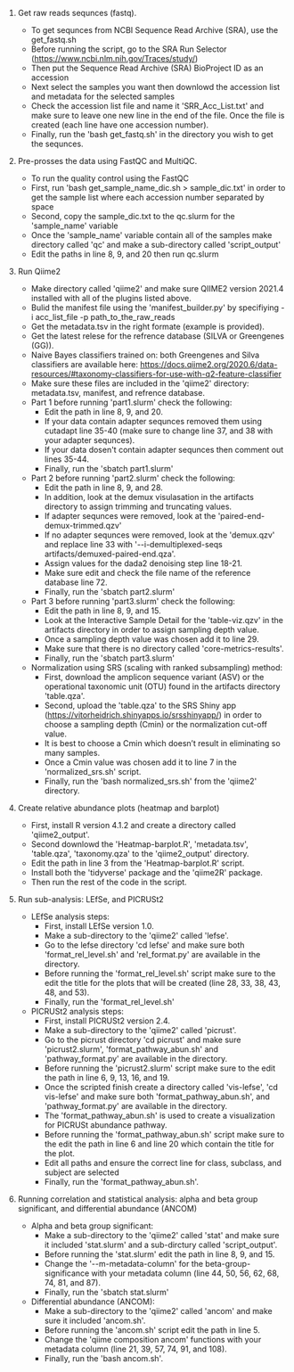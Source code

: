 1. Get raw reads sequnces (fastq).
    - To get sequnces from NCBI Sequence Read Archive (SRA), use the get_fastq.sh
    - Before running the script, go to the SRA Run Selector (https://www.ncbi.nlm.nih.gov/Traces/study/)
    - Then put the Sequence Read Archive (SRA) BioProject ID as an accession
    - Next select the samples you want then downlowd the accession list and metadata for the selected samples
    - Check the accession list file and name it 'SRR_Acc_List.txt' and make sure to leave one new line in the end of the file. Once the file is created (each line have one accession number).
    - Finally, run the 'bash get_fastq.sh' in the directory you wish to get the sequnces.

2. Pre-prosses the data using FastQC and MultiQC.
    - To run the quality control using the FastQC 
    - First, run 'bash get_sample_name_dic.sh > sample_dic.txt' in order to get the sample list where each accession number separated by space
    - Second, copy the sample_dic.txt to the qc.slurm for the 'sample_name' variable 
    - Once the 'sample_name' variable contain all of the samples make directory called 'qc' and make a sub-directory called 'script_output'
    - Edit the paths in line 8, 9, and 20 then run qc.slurm

3. Run Qiime2 
    - Make directory called 'qiime2' and make sure QIIME2 version 2021.4 installed with all of the plugins listed above.
    - Bulid the manifest file using the 'manifest_builder.py' by specifiying -i acc_list_file -p path_to_the_raw_reads
    - Get the metadata.tsv in the right formate (example is provided).
    - Get the latest relese for the refrence database (SILVA or Greengenes (GG)). 
    - Naive Bayes classifiers trained on: both Greengenes and Silva classifiers are available here: https://docs.qiime2.org/2020.6/data-resources/#taxonomy-classifiers-for-use-with-q2-feature-classifier 
    - Make sure these files are included in the 'qiime2' directory: metadata.tsv, manifest, and refrence database.
    - Part 1 before running 'part1.slurm' check the following: 
        * Edit the path in line 8, 9, and 20.
        * If your data contain adapter sequnces removed them using cutadapt line 35-40 (make sure to change line 37, and 38 with your adapter sequnces).
        * If your data dosen't contain adapter sequnces then comment out lines 35-44.
        * Finally, run the 'sbatch part1.slurm'
    - Part 2 before running 'part2.slurm' check the following: 
        * Edit the path in line 8, 9, and 28.
        * In addition, look at the demux visulasation in the artifacts directory to assign trimming and truncating values.
        * If adapter sequnces were removed, look at the 'paired-end-demux-trimmed.qzv'
        * If no adapter sequnces were removed, look at the 'demux.qzv' and replace line 33 with '--i-demultiplexed-seqs artifacts/demuxed-paired-end.qza'.
        * Assign values for the dada2 denoising step line 18-21.
        * Make sure edit and check the file name of the reference database line 72.
        * Finally, run the 'sbatch part2.slurm'
    - Part 3 before running 'part3.slurm' check the following: 
        * Edit the path in line 8, 9, and 15.
        * Look at the Interactive Sample Detail for the 'table-viz.qzv' in the artifacts directory in order to assign sampling depth value.
        * Once a sampling depth value was chosen add it to line 29.
        * Make sure that there is no directory called 'core-metrics-results'.
        * Finally, run the 'sbatch part3.slurm'
    - Normalization using SRS (scaling with ranked subsampling) method:
        * First, download the amplicon sequence variant (ASV) or the operational taxonomic unit (OTU) found in the artifacts directory 'table.qza'. 
        * Second, upload the 'table.qza' to the SRS Shiny app (https://vitorheidrich.shinyapps.io/srsshinyapp/) in order to choose a sampling depth (Cmin) or the normalization cut-off value.
        * It is best to choose a Cmin which doesn’t result in eliminating so many samples.
        * Once a Cmin value was chosen add it to line 7 in the 'normalized_srs.sh' script.
        * Finally, run the 'bash normalized_srs.sh' from the 'qiime2' directory.

4. Create relative abundance plots (heatmap and barplot)
    - First, install R version 4.1.2 and create a directory called 'qiime2_output'.
    - Second downlowd the 'Heatmap-barplot.R', 'metadata.tsv', 'table.qza', 'taxonomy.qza' to the 'qiime2_output' directory.
    - Edit the path in line 3 from the 'Heatmap-barplot.R' script.
    - Install both the 'tidyverse' package and the 'qiime2R' package.
    - Then run the rest of the code in the script.

5. Run sub-analysis: LEfSe, and PICRUSt2
    - LEfSe analysis steps:
        * First, install LEfSe version 1.0.
        * Make a sub-directory to the 'qiime2' called 'lefse'.
        * Go to the lefse directory 'cd lefse' and make sure both 'format_rel_level.sh' and 'rel_format.py' are available in the directory.
        * Before running the 'format_rel_level.sh' script make sure to the edit the title for the plots that will be created (line 28, 33, 38, 43, 48, and 53).
        * Finally, run the 'format_rel_level.sh'
    - PICRUSt2 analysis steps:
        * First, install PICRUSt2 version 2.4.
        * Make a sub-directory to the 'qiime2' called 'picrust'.
        * Go to the picrust directory 'cd picrust' and make sure 'picrust2.slurm', 'format_pathway_abun.sh' and 'pathway_format.py' are available in the directory.
        * Before running the 'picrust2.slurm' script make sure to the edit the path in line 6, 9, 13, 16, and 19.
        * Once the scripted finish create a directory called 'vis-lefse', 'cd vis-lefse' and make sure both 'format_pathway_abun.sh', and 'pathway_format.py' are available in the directory.
        * The 'format_pathway_abun.sh' is used to create a visualization for PICRUSt abundance pathway.
        * Before running the 'format_pathway_abun.sh' script make sure to the edit the path in line 6 and line 20 which contain the title for the plot.
        * Edit all paths and ensure the correct line for class, subclass, and subject are selected
        * Finally, run the 'format_pathway_abun.sh'.
        
6. Running correlation and statistical analysis: alpha and beta group significant, and differential abundance (ANCOM)
    - Alpha and beta group significant:
        * Make a sub-directory to the 'qiime2' called 'stat' and make sure it included 'stat.slurm' and a sub-dirctury called 'script_output'.
        * Before running the 'stat.slurm' edit the path in line 8, 9, and 15.
        * Change the '--m-metadata-column' for the beta-group-significance with your metadata column (line 44, 50, 56, 62, 68, 74, 81, and 87).
        * Finally, run the 'sbatch stat.slurm'
    - Differential abundance (ANCOM):
        * Make a sub-directory to the 'qiime2' called 'ancom' and make sure it included 'ancom.sh'.
        * Before running the 'ancom.sh' script edit the path in line 5.
        * Change the 'qiime composition ancom' functions with your metadata column (line 21, 39, 57, 74, 91, and 108).
        * Finally, run the 'bash ancom.sh'.
